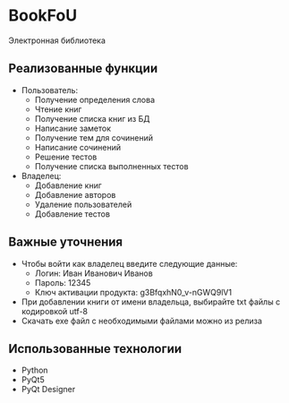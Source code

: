 # BookFoU
Электронная библиотека

## Реализованные функции
* Пользователь:
  * Получение определения слова
  * Чтение книг
  * Получение списка книг из БД
  * Написание заметок
  * Получение тем для сочинений
  * Написание сочинений
  * Решение тестов
  * Получение списка выполненных тестов
* Владелец:
  * Добавление книг
  * Добавление авторов
  * Удаление пользователей
  * Добавление тестов

## Важные уточнения
* Чтобы войти как владелец введите следующие данные:
  * Логин: Иван Иванович Иванов
  * Пароль: 12345
  * Ключ активации продукта: g3BfqxhN0_v-nGWQ9lV1
* При добавлении книги от имени владельца, выбирайте txt файлы с кодировкой utf-8
* Скачать exe файл с необходимыми файлами можно из релиза

## Использованные технологии
* Python
* PyQt5
* PyQt Designer
